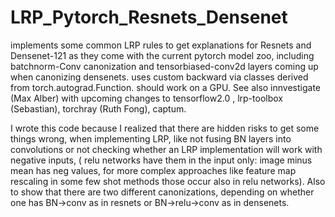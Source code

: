# LRP_Pytorch_Resnets_Densenet
implements some common LRP rules to get explanations for Resnets and Densenet-121 as they come with the current pytorch model zoo, including batchnorm-Conv canonization and tensorbiased-conv2d layers coming up when canonizing densenets. 
uses custom backward via classes derived from torch.autograd.Function. should work on a GPU. See also innvestigate (Max Alber) with upcoming changes to tensorflow2.0 , lrp-toolbox (Sebastian), torchray (Ruth Fong), captum.

I wrote this code because I realized that there are hidden risks to get some things wrong, when implementing LRP, like not fusing BN layers into convolutions or not checking whether an LRP implementation will work with negative inputs, ( relu networks have them in the input only: image minus mean has neg values, for more complex approaches like feature map rescaling in some few shot methods those occur also in relu networks). 
Also to show that there are two different canonizations, depending on whether one has BN->conv as in resnets or BN->relu->conv as in densenets.
